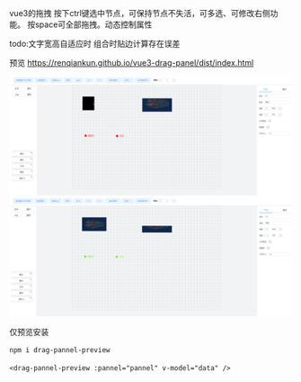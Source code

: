 vue3的拖拽
按下ctrl键选中节点，可保持节点不失活，可多选、可修改右侧功能。
按space可全部拖拽。动态控制属性

todo:文字宽高自适应时 组合时贴边计算存在误差
        
预览
https://renqiankun.github.io/vue3-drag-panel/dist/index.html

![Alt text](image.png)
![Alt text](image-1.png)

仅预览安装  
    
    npm i drag-pannel-preview

    <drag-pannel-preview :pannel="pannel" v-model="data" />
  
  

